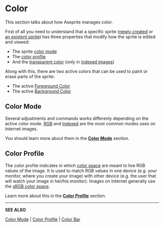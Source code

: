 # Color

This section talks about how Aseprite manages color.

First of all you need to understand that a specific sprite
([newly created](new-sprite.md) or [an existent sprite](open.md))
has three properties that modify how the sprite is edited and viewed:

* The sprite [color mode](color-mode.md)
* The [color profile](color-profile.md)
* And the [transparent color](transparent-color.md)
  (only in [indexed images](color-mode.md#indexed))

Along with this, there are two active colors that can be used to paint
or erase parts of the sprite:

* The active [Foreground Color](color-bar.md#foreground-color)
* The active [Background Color](color-bar.md#background-color)

## Color Mode

Several adjustments and commands works differenly depending on the
active color
mode. [RGB](https://en.wikipedia.org/wiki/RGB_color_model) and
[Indexed](https://en.wikipedia.org/wiki/Indexed_color) are the most
common modes uses on Internet images.

You should learn more about them in the **[Color Mode](color-mode.md)**
section.

## Color Profile

The color profile indicates in which [color space](https://en.wikipedia.org/wiki/Color_space)
are meant to live RGB values of the image. It is used to match RGB values
in one device (e.g. your monitor, where you create your image) with other
device (e.g. the user that will watch your image in her/his monitor).
Images on Internet generally use the [sRGB color space](https://en.wikipedia.org/wiki/SRGB).

Learn more about this in the **[Color Profile](color-profile.md)** section.

---

**SEE ALSO**

[Color Mode](color-mode.md) |
[Color Profile](color-profile.md) |
[Color Bar](color-bar.md)
